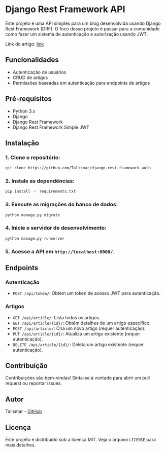 # Django Rest Framework API

Este projeto é uma API simples para um blog desenvolvida usando Django Rest Framework (DRF). O foco desse projeto é passar para a comunidade como fazer um sistema de autenticação e autorização usando JWT.

Link do artigo: [link](https://www.dio.me/articles/o-guia-definitivo-de-seguranca-em-aplicacoes-django-rest-framework-autenticacao-e-autorizacao)

## Funcionalidades

- Autenticação de usuários
- CRUD de artigos
- Permissões baseadas em autenticação para endpoints de artigos

## Pré-requisitos

- Python 3.x
- Django
- Django Rest Framework
- Django Rest Framework Simple JWT

## Instalação

### 1. Clone o repositório:

```sh
git clone https://github.com/Talismar/django-rest-framework-auth
```

### 2. Instale as dependências:


```sh
pip install -r requirements.txt
```


### 3. Execute as migrações do banco de dados:

```sh
python manage.py migrate
```

### 4. Inicie o servidor de desenvolvimento:

```sh
python manage.py runserver
```

### 5. Acesse a API em `http://localhost:8000/`.

## Endpoints

### Autenticação

- `POST /api/token/`: Obtém um token de acesso JWT para autenticação.

### Artigos

- `GET /api/article/`: Lista todos os artigos.
- `GET /api/article/{id}/`: Obtém detalhes de um artigo específico.
- `POST /api/article/`: Cria um novo artigo (requer autenticação).
- `PUT /api/article/{id}/`: Atualiza um artigo existente (requer autenticação).
- `DELETE /api/article/{id}/`: Deleta um artigo existente (requer autenticação).

## Contribuição

Contribuições são bem-vindas! Sinta-se à vontade para abrir um pull request ou reportar issues.

## Autor

Talismar - [GitHub](https://github.com/Talismar)

## Licença

Este projeto é distribuído sob a licença MIT. Veja o arquivo `LICENSE` para mais detalhes.
